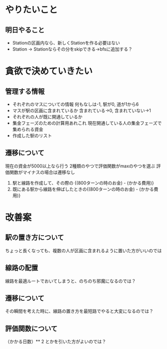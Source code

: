 # やりたいこと

## 明日やること
- Stationの区画内なら、新しくStationを作る必要はない
- Station -> Stationならその分をskipできる->bfsに追加する？

# 貪欲で決めていきたい
## 管理する情報
- それぞれのマスについての情報
    何もなしは-1, 駅が0, 道が1から6
- マスが駅の区画に含まれているか
    含まれている->0, 含まれていない->1
- それぞれの人が既に開通しているか
- 集金フェーズのための計算用あれこれ
    現在開通している人の集金フェーズで集められる資金
- 作成した駅のリスト

## 遷移について
現在の資金が5000以上なら行う
2種類のやつで評価関数がmaxのやつを選ぶ
評価関数がマイナスの場合は遷移なし
1. 駅と線路を作成して、その際の {(800ターンの時のお金) - (かかる費用)}
2. 既にある駅から線路を伸ばしたときの{(800ターンの時のお金) - (かかる費用)}

# 改善案
## 駅の置き方について
ちょっと長くなっても、複数の人が区画に含まれるように置いた方がいいのでは
## 線路の配置
線路を最適ルートでおいてしまうと、のちのち邪魔になるのでは？
## 遷移について
その瞬間を考えた時に、線路の置き方を最短路でやると大変になるのでは？
## 評価関数について
（かかる日数）** 2 とかを引いた方がよいのでは？